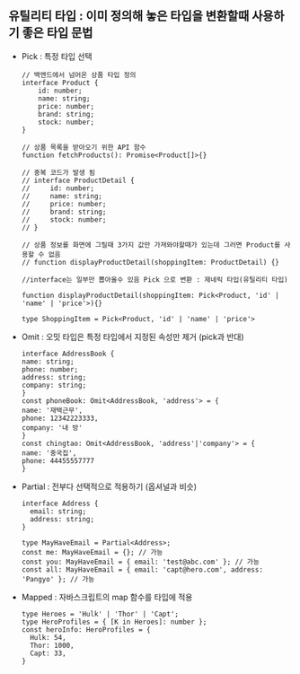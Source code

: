 ## 유틸리티 타입 : 이미 정의해 놓은 타입을 변환할때 사용하기 좋은 타입 문법

- Pick : 특정 타입 선택

      // 백엔드에서 넘어온 상품 타입 정의
      interface Product {
          id: number;
          name: string;
          price: number;
          brand: string;
          stock: number;
      }
      
      // 상품 목록을 받아오기 위한 API 함수
      function fetchProducts(): Promise<Product[]>{}
      
      // 중복 코드가 발생 됨
      // interface ProductDetail {
      //     id: number;
      //     name: string;
      //     price: number;
      //     brand: string;
      //     stock: number;
      // }
      
      // 상품 정보를 화면에 그릴때 3가지 값만 가져와야할때가 있는데 그러면 Product를 사용할 수 없음
      // function displayProductDetail(shoppingItem: ProductDetail) {}
      
      //interface는 일부만 뽑아올수 있음 Pick 으로 변환 : 제네릭 타입(유틸리티 타입)

      function displayProductDetail(shoppingItem: Pick<Product, 'id' | 'name' | 'price'>){}
      
      type ShoppingItem = Pick<Product, 'id' | 'name' | 'price'>

- Omit : 오밋 타입은 특정 타입에서 지정된 속성만 제거 (pick과 반대)

      interface AddressBook {
      name: string;
      phone: number;
      address: string;
      company: string;
      }
      const phoneBook: Omit<AddressBook, 'address'> = {
      name: '재택근무',
      phone: 12342223333,
      company: '내 방'
      }
      const chingtao: Omit<AddressBook, 'address'|'company'> = {
      name: '중국집',
      phone: 44455557777
      }

- Partial : 전부다 선택적으로 적용하기 (옵셔널과 비슷)

      interface Address {
        email: string;
        address: string;
      }
      
      type MayHaveEmail = Partial<Address>;
      const me: MayHaveEmail = {}; // 가능
      const you: MayHaveEmail = { email: 'test@abc.com' }; // 가능
      const all: MayHaveEmail = { email: 'capt@hero.com', address: 'Pangyo' }; // 가능

- Mapped :  자바스크립트의 map 함수를 타입에 적용
      
      type Heroes = 'Hulk' | 'Thor' | 'Capt';
      type HeroProfiles = { [K in Heroes]: number };
      const heroInfo: HeroProfiles = {
        Hulk: 54,
        Thor: 1000,
        Capt: 33,
      }
